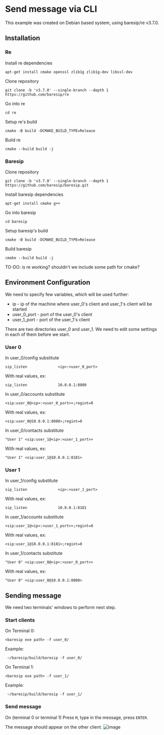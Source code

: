 # Send message via CLI

This example was created on Debian based system, using baresip/re v3.7.0.

## Installation

### Re
Install re dependencies
```
apt-get install cmake openssl zlib1g zlib1g-dev libssl-dev
```
Clone repository
```
git clone -b 'v3.7.0' --single-branch --depth 1 https://github.com/baresip/re
```
Go into re
```
cd re
```
Setup re's build
```
cmake -B build -DCMAKE_BUILD_TYPE=Release 
```
Build re
```
cmake --build build -j
```

### Baresip
Clone repository
```
git clone -b 'v3.7.0' --single-branch --depth 1 https://github.com/baresip/baresip.git
```
Install baresip dependencies
```
apt-get install cmake g++
```
Go into baresip
```
cd baresip
```
Setup baresip's build
```
cmake -B build -DCMAKE_BUILD_TYPE=Release 
```
Build baresip
```
cmake --build build -j
```

TO-DO: is re working? shouldn't we include some path for cmake?

## Environment Configuration

 We need to specify few variables, which will be used further:
  - ip - ip of the machine where user_0's client and user_1's client will be started
  - user_0_port - port of the user_0's client
  - user_1_port - port of the user_1's client

There are two directories user_0 and user_1.
We need to edit some settings in each of them before we start.

### User 0
In user_0/config substitute 
```
sip_listen              <ip>:<user_0_port>
```
With real values, ex:
```
sip_listen              10.0.0.1:8080
```

In user_0/accounts substitute
```
<sip:user_0@<ip>:<user_0_port>>;regint=0
```
With real values, ex:
```
<sip:user_0@10.0.0.1:8080>;regint=0
```

In user_0/contacts substitute
```
"User 1" <sip:user_1@<ip>:<user_1_port>>
```
With real values, ex:
```
"User 1" <sip:user_1@10.0.0.1:8181>
```

### User 1
In user_1/config substitute 
```
sip_listen              <ip>:<user_1_port>
```
With real values, ex:
```
sip_listen              10.0.0.1:8181
```

In user_1/accounts substitute
```
<sip:user_1@<ip>:<user_1_port>>;regint=0
```
With real values, ex:
```
<sip:user_1@10.0.0.1:8181>;regint=0
```

In user_1/contacts substitute
```
"User 0" <sip:user_0@<ip>:<user_0_port>>
```
With real values, ex:
```
"User 0" <sip:user_0@10.0.0.1:8080>
```

## Sending message

We need two terminals' windows to perform next step.

### Start clients

On Terminal 0:
```
<baresip exe path> -f user_0/
```
Example:
```
 ~/baresip/build/baresip -f user_0/ 
```

On Terminal 1:
```
<baresip exe path> -f user_1/
```
Example:
```
 ~/baresip/build/baresip -f user_1/ 
```

### Send message
On (terminal 0 or terminal 1) Press `M`, type in the message, press `ENTER`.

The message should appear on the other client.
![image](https://github.com/KubaTaba1uga/python_baresip_bindings/assets/73971628/f0a0d225-6e2c-4f39-817d-1ee218302f95)



